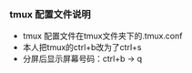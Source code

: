 ### tmux 配置文件说明

* tmux 配置文件在tmux文件夹下的.tmux.conf
* 本人把tmux的ctrl+b改为了ctrl+s
* 分屏后显示屏幕号码：ctrl+b -> q


